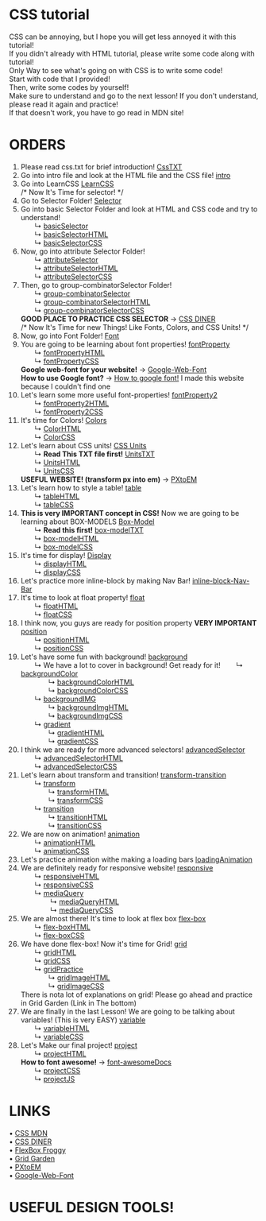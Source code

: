 # CSS tutorial
CSS can be annoying, but I hope you will get less annoyed it with this tutorial! <br>
If you didn't already with HTML tutorial, please write some code along with tutorial! <br>
Only Way to see what's going on with CSS is to write some code! <br>
Start with code that I provided! <br>
Then, write some codes by yourself! <br>
Make sure to understand and go to the next lesson! If you don't understand, please read it again and practice! <br>
If that doesn't work, you have to go read in MDN site! <br>

# ORDERS
1. Please read css.txt for brief introduction! [CssTXT]() <br>
2. Go into intro file and look at the HTML file and the CSS file! [intro]()
3. Go into LearnCSS [LearnCSS]() <br>
/* Now It's Time for selector! */
4. Go to Selector Folder! [Selector]()
5. Go into basic Selector Folder and look at HTML and CSS code and try to understand! <br>
    &nbsp; &nbsp; &nbsp; &nbsp;↳ [basicSelector]() <br>
    &nbsp; &nbsp; &nbsp; &nbsp;↳ [basicSelectorHTML]() <br>
    &nbsp; &nbsp; &nbsp; &nbsp;↳ [basicSelectorCSS]() <br>
6. Now, go into attribute Selector Folder! <br>
    &nbsp; &nbsp; &nbsp; &nbsp;↳ [attributeSelector]() <br>
    &nbsp; &nbsp; &nbsp; &nbsp;↳ [attributeSelectorHTML]() <br>
    &nbsp; &nbsp; &nbsp; &nbsp;↳ [attributeSelectorCSS]() <br>
7. Then, go to group-combinatorSelector Folder! <br>
    &nbsp; &nbsp; &nbsp; &nbsp;↳ [group-combinatorSelector]() <br>
    &nbsp; &nbsp; &nbsp; &nbsp;↳ [group-combinatorSelectorHTML]() <br>
    &nbsp; &nbsp; &nbsp; &nbsp;↳ [group-combinatorSelectorCSS]() <br>
**GOOD PLACE TO PRACTICE CSS SELECTOR** → [CSS DINER](https://flukeout.github.io/) <br>
/* Now It's Time for new Things! Like Fonts, Colors, and CSS Units! */ <br>
8. Now, go into Font Folder! [Font]() <br>
9. You are going to be learning about font properties! [fontProperty]() <br>
    &nbsp; &nbsp; &nbsp; &nbsp;↳ [fontPropertyHTML]() <br>
    &nbsp; &nbsp; &nbsp; &nbsp;↳ [fontPropertyCSS]() <br>
**Google web-font for your website!** → [Google-Web-Font](https://fonts.google.com/) <br>
**How to use Google font?** → [How to google font!](https://how-to-google-font.netlify.app/) I made this website because I couldn't find one <br>
10. Let's learn some more useful font-properties! [fontProperty2]() <br>
    &nbsp; &nbsp; &nbsp; &nbsp;↳ [fontProperty2HTML]() <br>
    &nbsp; &nbsp; &nbsp; &nbsp;↳ [fontProperty2CSS]() <br>
11. It's time for Colors! [Colors]() <br>
    &nbsp; &nbsp; &nbsp; &nbsp;↳ [ColorHTML]() <br>
    &nbsp; &nbsp; &nbsp; &nbsp;↳ [ColorCSS]() <br>
12. Let's learn about CSS units! [CSS Units]() <br>
    &nbsp; &nbsp; &nbsp; &nbsp;↳ **Read This TXT file first!** [UnitsTXT]() <br>
    &nbsp; &nbsp; &nbsp; &nbsp;↳ [UnitsHTML]() <br>
    &nbsp; &nbsp; &nbsp; &nbsp;↳ [UnitsCSS]() <br>
**USEFUL WEBSITE! (transform px into em)** → [PXtoEM](http://pxtoem.com/) <br>
13. Let's learn how to style a table! [table]() <br>
    &nbsp; &nbsp; &nbsp; &nbsp;↳ [tableHTML]() <br>
    &nbsp; &nbsp; &nbsp; &nbsp;↳ [tableCSS]() <br>
14. **This is very IMPORTANT concept in CSS!** Now we are going to be learning about BOX-MODELS [Box-Model]() <br>
    &nbsp; &nbsp; &nbsp; &nbsp;↳ **Read this first!** [box-modelTXT]() <br>
    &nbsp; &nbsp; &nbsp; &nbsp;↳ [box-modelHTML]() <br>
    &nbsp; &nbsp; &nbsp; &nbsp;↳ [box-modelCSS]() <br>
15. It's time for display! [Display]() <br>
    &nbsp; &nbsp; &nbsp; &nbsp;↳ [displayHTML]() <br>
    &nbsp; &nbsp; &nbsp; &nbsp;↳ [displayCSS]() <br>
16. Let's practice more inline-block by making Nav Bar! [inline-block-Nav-Bar]() <br>
17. It's time to look at float property! [float]() <br>
    &nbsp; &nbsp; &nbsp; &nbsp;↳ [floatHTML]() <br>
    &nbsp; &nbsp; &nbsp; &nbsp;↳ [floatCSS]() <br>
18. I think now, you guys are ready for position property **VERY IMPORTANT** [position]() <br>
    &nbsp; &nbsp; &nbsp; &nbsp;↳ [positionHTML]() <br>
    &nbsp; &nbsp; &nbsp; &nbsp;↳ [positionCSS]() <br>
19. Let's have some fun with background! [background]() <br>
    &nbsp; &nbsp; &nbsp; &nbsp;↳ We have a lot to cover in background! Get ready for it!
    &nbsp; &nbsp; &nbsp; &nbsp;↳ [backgroundColor]() <br>
        &nbsp; &nbsp; &nbsp; &nbsp;&nbsp; &nbsp; &nbsp; &nbsp;↳ [backgroundColorHTML]() <br>
        &nbsp; &nbsp; &nbsp; &nbsp;&nbsp; &nbsp; &nbsp; &nbsp;↳ [backgroundColorCSS]() <br>
    &nbsp; &nbsp; &nbsp; &nbsp;↳ [backgroundIMG]() <br>
        &nbsp; &nbsp; &nbsp; &nbsp;&nbsp; &nbsp; &nbsp; &nbsp;↳ [backgroundImgHTML]() <br>
        &nbsp; &nbsp; &nbsp; &nbsp;&nbsp; &nbsp; &nbsp; &nbsp;↳ [backgroundImgCSS]() <br>
    &nbsp; &nbsp; &nbsp; &nbsp;↳ [gradient]() <br>
        &nbsp; &nbsp; &nbsp; &nbsp;&nbsp; &nbsp; &nbsp; &nbsp;↳ [gradientHTML]() <br>
        &nbsp; &nbsp; &nbsp; &nbsp;&nbsp; &nbsp; &nbsp; &nbsp;↳ [gradientCSS]() <br>
20. I think we are ready for more advanced selectors! [advancedSelector]() <br>
    &nbsp; &nbsp; &nbsp; &nbsp;↳ [advancedSelectorHTML]() <br>
    &nbsp; &nbsp; &nbsp; &nbsp;↳ [advancedSelectorCSS]() <br>
21. Let's learn about transform and transition! [transform-transition]() <br>
    &nbsp; &nbsp; &nbsp; &nbsp;↳ [transform]() <br>
    &nbsp; &nbsp; &nbsp; &nbsp;&nbsp; &nbsp; &nbsp; &nbsp;↳ [transformHTML]() <br>
    &nbsp; &nbsp; &nbsp; &nbsp;&nbsp; &nbsp; &nbsp; &nbsp;↳ [transformCSS]() <br>
    &nbsp; &nbsp; &nbsp; &nbsp;↳ [transition]() <br>
    &nbsp; &nbsp; &nbsp; &nbsp;&nbsp; &nbsp; &nbsp; &nbsp;↳ [transitionHTML]() <br>
    &nbsp; &nbsp; &nbsp; &nbsp;&nbsp; &nbsp; &nbsp; &nbsp;↳ [transitionCSS]() <br>
22. We are now on animation! [animation]() <br>
    &nbsp; &nbsp; &nbsp; &nbsp;↳ [animationHTML]() <br>
    &nbsp; &nbsp; &nbsp; &nbsp;↳ [animationCSS]() <br>
23. Let's practice animation withe making a loading bars [loadingAnimation]() <br>
24. We are definitely ready for responsive website! [responsive]() <br>
    &nbsp; &nbsp; &nbsp; &nbsp;↳ [responsiveHTML]() <br>
    &nbsp; &nbsp; &nbsp; &nbsp;↳ [responsiveCSS]() <br>
    &nbsp; &nbsp; &nbsp; &nbsp;↳ [mediaQuery]() <br>
    &nbsp; &nbsp; &nbsp; &nbsp;&nbsp; &nbsp; &nbsp; &nbsp; ↳ [mediaQueryHTML]() <br>
    &nbsp; &nbsp; &nbsp; &nbsp;&nbsp; &nbsp; &nbsp; &nbsp; ↳ [mediaQueryCSS]() <br>
25. We are almost there! It's time to look at flex box [flex-box]() <br>
    &nbsp; &nbsp; &nbsp; &nbsp;↳ [flex-boxHTML]() <br>
    &nbsp; &nbsp; &nbsp; &nbsp;↳ [flex-boxCSS]() <br>
26. We have done flex-box! Now it's time for Grid! [grid]() <br>
    &nbsp; &nbsp; &nbsp; &nbsp;↳ [gridHTML]() <br>
    &nbsp; &nbsp; &nbsp; &nbsp;↳ [gridCSS]() <br>
    &nbsp; &nbsp; &nbsp; &nbsp;↳ [gridPractice]() <br>
    &nbsp; &nbsp; &nbsp; &nbsp;&nbsp; &nbsp; &nbsp; &nbsp;↳ [gridImageHTML]() <br>
    &nbsp; &nbsp; &nbsp; &nbsp;&nbsp; &nbsp; &nbsp; &nbsp;↳ [gridImageCSS]() <br>
    There is nota lot of explanations on grid! Please go ahead and practice in Grid Garden (Link in The bottom) <br>
27. We are finally in the last Lesson! We are going to be talking about variables! (This is very EASY) [variable]() <br>
    &nbsp; &nbsp; &nbsp; &nbsp;↳ [variableHTML]() <br>
    &nbsp; &nbsp; &nbsp; &nbsp;↳ [variableCSS]() <br>
28. Let's Make our final project! [project]() <br>
    &nbsp; &nbsp; &nbsp; &nbsp;↳ [projectHTML]() <br>
    **How to font awesome!** → [font-awesomeDocs](https://fontawesome.com/docs/web/setup/get-started) <br>
    &nbsp; &nbsp; &nbsp; &nbsp;↳ [projectCSS]() <br>
    &nbsp; &nbsp; &nbsp; &nbsp;↳ [projectJS]() <br>




# LINKS <br>
• [CSS MDN](https://developer.mozilla.org/en-US/docs/Web/CSS) <br>
• [CSS DINER](https://flukeout.github.io/) <br>
• [FlexBox Froggy](https://flexboxfroggy.com/) <br>
• [Grid Garden](https://cssgridgarden.com/) <br>
• [PXtoEM](http://pxtoem.com/) <br>
• [Google-Web-Font](https://fonts.google.com/) <br>

# USEFUL DESIGN TOOLS! <br>
